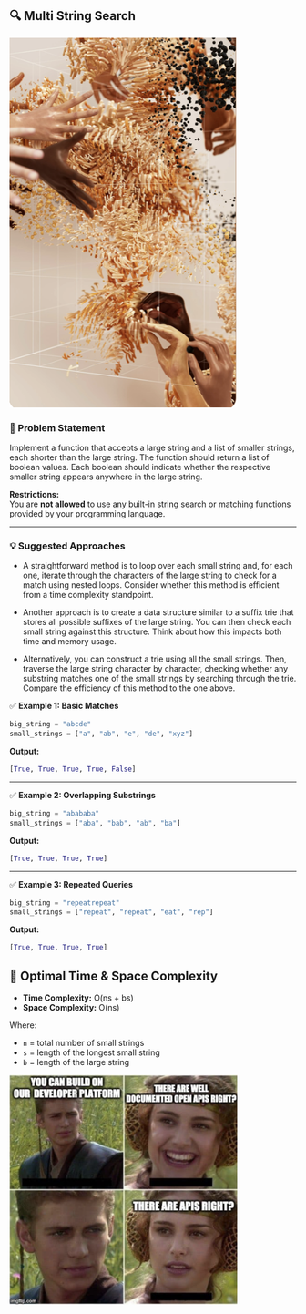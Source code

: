 

## 🔍 Multi String Search

<img src="img/data1.png" alt="Trie Search Diagram" width="400"/>




### 🧾 Problem Statement

Implement a function that accepts a large string and a list of smaller strings, each shorter than the large string. The function should return a list of boolean values. Each boolean should indicate whether the respective smaller string appears anywhere in the large string.

**Restrictions:**  
You are **not allowed** to use any built-in string search or matching functions provided by your programming language.

---

### 💡 Suggested Approaches

- A straightforward method is to loop over each small string and, for each one, iterate through the characters of the large string to check for a match using nested loops. Consider whether this method is efficient from a time complexity standpoint.

- Another approach is to create a data structure similar to a suffix trie that stores all possible suffixes of the large string. You can then check each small string against this structure. Think about how this impacts both time and memory usage.

- Alternatively, you can construct a trie using all the small strings. Then, traverse the large string character by character, checking whether any substring matches one of the small strings by searching through the trie. Compare the efficiency of this method to the one above.




✅ **Example 1: Basic Matches**  
```python
big_string = "abcde"
small_strings = ["a", "ab", "e", "de", "xyz"]
```
**Output:**  
```python
[True, True, True, True, False]
```

---

✅ **Example 2: Overlapping Substrings**  
```python
big_string = "abababa"
small_strings = ["aba", "bab", "ab", "ba"]
```
**Output:**  
```python
[True, True, True, True]
```

---

✅ **Example 3: Repeated Queries**  
```python
big_string = "repeatrepeat"
small_strings = ["repeat", "repeat", "eat", "rep"]
```
**Output:**  
```python
[True, True, True, True]
```

## 🧠 Optimal Time & Space Complexity

- **Time Complexity:** O(ns + bs)  
- **Space Complexity:** O(ns)

Where:  
- `n` = total number of small strings  
- `s` = length of the longest small string  
- `b` = length of the large string






<img src="img/API.png" alt="API" width="400"/>


























